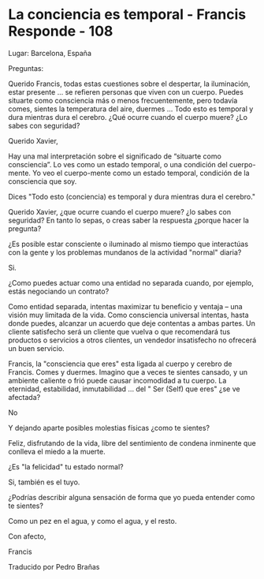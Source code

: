 # La conciencia es temporal - Francis Responde  - 108

Lugar: Barcelona, España

Preguntas:

Querido Francis, todas estas cuestiones sobre el despertar, la iluminación, estar presente ... se refieren personas que viven con un cuerpo. Puedes situarte como consciencia más o menos frecuentemente, pero todavía comes, sientes la temperatura del aire, duermes ... Todo esto es temporal y dura mientras dura el cerebro. ¿Qué ocurre cuando el cuerpo muere? ¿Lo sabes con seguridad?

Querido Xavier,

Hay una mal interpretación sobre el significado de “situarte como consciencia”. Lo ves como un estado temporal, o una condición del cuerpo-mente. Yo veo el cuerpo-mente como un estado temporal, condición de la consciencia que soy.

Dices "Todo esto (conciencia) es temporal y dura mientras dura el cerebro."

Querido Xavier, ¿que ocurre cuando el cuerpo muere? ¿lo sabes con seguridad? En tanto lo sepas, o creas saber la respuesta ¿porque hacer la pregunta?

¿Es posible estar consciente o iluminado al mismo tiempo que interactúas con la gente y los problemas mundanos de la actividad "normal" diaria?

Si.

¿Como puedes actuar como una entidad no separada cuando, por ejemplo, estás negociando un contrato?

Como entidad separada, intentas maximizar tu beneficio y ventaja – una visión muy limitada de la vida. Como consciencia universal intentas, hasta donde puedes, alcanzar un acuerdo que deje contentas a ambas partes. Un cliente satisfecho será un cliente que vuelva o que recomendará tus productos o servicios a otros clientes, un vendedor insatisfecho no ofrecerá un buen servicio.

Francis, la "consciencia que eres" esta ligada al cuerpo y cerebro de Francis. Comes y duermes. Imagino que a veces te sientes cansado, y un ambiente caliente o frió puede causar incomodidad a tu cuerpo. La eternidad, estabilidad, inmutabilidad ... del " Ser (Self) que eres" ¿se ve afectada?

No

Y dejando aparte posibles molestias físicas ¿como te sientes?

Feliz, disfrutando de la vida, libre del sentimiento de condena inminente que conlleva el miedo a la muerte.

¿Es "la felicidad" tu estado normal?

Si, también es el tuyo.

¿Podrías describir alguna sensación de forma que yo pueda entender como te sientes?

Como un pez en el agua, y como el agua, y el resto.

Con afecto,

Francis

Traducido por Pedro Brañas

